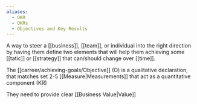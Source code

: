 ```yaml
---
aliases:
  - OKR
  - OKRs
  - Objectives and Key Results
---
```

A way to steer a [[business]], [[team]], or individual into the right direction by having them define two  elements that will help them achieving some [[tatic]] or [[strategy]] that can/should change over [[time]].

The [[carreer/achieving-goals/Objective]] (O) is a qualitative declaration, that matches  set 2-5 [[Measure|Measurements]] that act as a quantitative component (KR)

They need to provide clear [[Business Value|Value]]